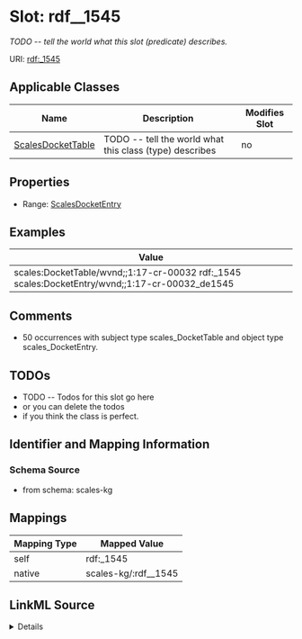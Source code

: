 

# Slot: rdf__1545


_TODO -- tell the world what this slot (predicate) describes._





URI: [rdf:_1545](http://www.w3.org/1999/02/22-rdf-syntax-ns#_1545)



<!-- no inheritance hierarchy -->





## Applicable Classes

| Name | Description | Modifies Slot |
| --- | --- | --- |
| [ScalesDocketTable](../classes/ScalesDocketTable.md) | TODO -- tell the world what this class (type) describes |  no  |







## Properties

* Range: [ScalesDocketEntry](../classes/ScalesDocketEntry.md)






## Examples

| Value |
| --- |
| scales:DocketTable/wvnd;;1:17-cr-00032 rdf:_1545 scales:DocketEntry/wvnd;;1:17-cr-00032_de1545 |

## Comments

* 50 occurrences with subject type scales_DocketTable and object type scales_DocketEntry.

## TODOs

* TODO -- Todos for this slot go here
* or you can delete the todos
* if you think the class is perfect.

## Identifier and Mapping Information







### Schema Source


* from schema: scales-kg




## Mappings

| Mapping Type | Mapped Value |
| ---  | ---  |
| self | rdf:_1545 |
| native | scales-kg/:rdf__1545 |




## LinkML Source

<details>
```yaml
name: rdf__1545
description: TODO -- tell the world what this slot (predicate) describes.
todos:
- TODO -- Todos for this slot go here
- or you can delete the todos
- if you think the class is perfect.
comments:
- 50 occurrences with subject type scales_DocketTable and object type scales_DocketEntry.
examples:
- value: scales:DocketTable/wvnd;;1:17-cr-00032 rdf:_1545 scales:DocketEntry/wvnd;;1:17-cr-00032_de1545
from_schema: scales-kg
rank: 1000
slot_uri: rdf:_1545
alias: rdf__1545
domain_of:
- scales_DocketTable
range: scales_DocketEntry

```
</details>